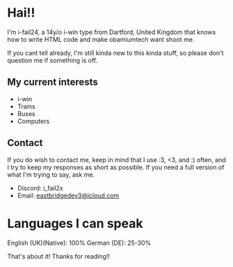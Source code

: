 # Hai!!

I'm i-fail24, a 14y/o i-win type from Dartford, United Kingdom that knows how to write HTML code and make obamiumtech want shoot me.

If you cant tell already, I'm still kinda new to this kinda stuff, so please don't question me if something is off.

## My current interests

- i-win
- Trains
- Buses
- Computers

## Contact

If you do wish to contact me, keep in mind that I use :3, <3, and :) often, and I try to keep my responses as short as possible. 
If you need a full version of what I'm trying to say, ask me.

- Discord: i_fail2x
- Email: eastbridgedev3@icloud.com

# Languages I can speak

English (UK)(Native): 100%
German (DE): 25-30%

That's about it! Thanks for reading!!

